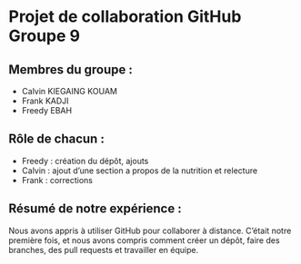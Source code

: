 # Projet de collaboration GitHub Groupe 9

## Membres du groupe :
- Calvin KIEGAING KOUAM
- Frank KADJI
- Freedy EBAH

## Rôle de chacun :
- Freedy : création du dépôt, ajouts
- Calvin : ajout d’une section a propos de la nutrition et relecture
- Frank : corrections

## Résumé de notre expérience :
Nous avons appris à utiliser GitHub pour collaborer à distance. C’était notre première fois, et nous avons compris comment créer un dépôt, faire des branches, des pull requests et travailler en équipe.




